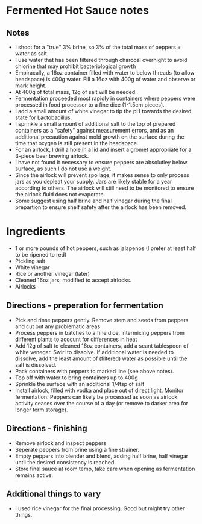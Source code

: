 # Fermented Hot Sauce notes

## Notes

 - I shoot for a "true" 3% brine, so 3% of the total mass of peppers + water as salt.
 - I use water that has been filtered through charcoal overnight to avoid chlorine that may prohibit bacteriological growth
 - Empiracally, a 16oz container filled with water to below threads (to allow headspace) is 400g water. Fill a 16oz with 400g of water and observe or mark height.
 - At 400g of total mass, 12g of salt will be needed.
 - Fermentation proceeded most rapidly in containers where peppers were processed in food processor to a fine dice (1-1.5cm pieces).
 - I add a small amount of white vinegar to tip the pH towards the desired state for Lactobacillus.
 - I sprinkle a small amount of additional salt to the top of prepared containers as a "safety" against measurement errors, and as an additional precaution against mold growth on the surface during the time that oxygen is still present in the headspace.
 - For an airlock, I drill a hole in a lid and insert a gromet appropriate for a 3-piece beer brewing airlock.
 - I have not found it necessary to ensure peppers are absolutley below surface, as such I do not use a weight.
 - Since the airlock will prevent spoilage, it makes sense to only process jars as you depleat your supply. Jars are likely stable for a year according to others. The airlock will still need to be monitored to ensure the airlock fluid does not evaporate.
 - Some suggest using half brine and half vinegar during the final prepartion to ensure shelf safety after the airlock has been removed.
 
 # Ingredients
  - 1 or more pounds of hot peppers, such as jalapenos (I prefer at least half to be ripened to red)
  - Pickling salt
  - White vinegar
  - Rice or another vinegar (later)
  - Cleaned 16oz jars, modified to accept airlocks.
  - Airlocks
 
## Directions - preperation for fermentation
 - Pick and rinse peppers gently. Remove stem and seeds from peppers and cut out any problematic areas
 - Process peppers in batches to a fine dice, intermixing peppers from different plants to acocunt for differences in heat
 - Add 12g of salt to cleaned 16oz containers, add a scant tablespoon of white venegar. Swirl to dissolve. If additional water is needed to dissolve, add the least amount of (filtered) water as possible until the salt is dissolved.
 - Pack containers with peppers to marked line (see above notes).
 - Top off with  water to bring containers up to 400g
 - Sprinkle the surface with an additional 1/4tsp of salt
 - Install airlock, filled with vodka and place out of direct light. Monitor fermentation. Peppers can likely be processed as soon as airlock activity ceases over the course of a day (or remove to darker area for longer term storage). 

## Directions - finishing
 - Remove airlock and inspect peppers
 - Seperate peppers from brine using a fine strainer.
 - Empty peppers into blender and blend, adding half brine, half vinegar until the desired consistency is reached.
 - Store final sauce at room temp, take care when opening as fermentation remains active. 
 
 ## Additional things to vary
 - I used rice vinegar for the final processing. Good but might try other things.

